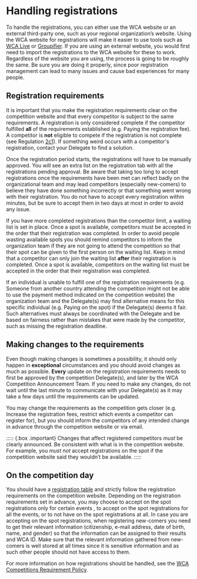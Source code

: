 # Handling registrations

To handle the registrations, you can either use the WCA website or an external third-party one, such as your regional organization’s website. Using the WCA website for registrations will make it easier to use tools such as [WCA Live](https://github.com/thewca/wca-live/wiki/Guide) or [Groupifier](https://groupifier.jonatanklosko.com/). If you are using an external website, you would first need to import the registrations to the WCA website for these to work. Regardless of the website you are using, the process is going to be roughly the same. Be sure you are doing it properly, since poor registration management can lead to many issues and cause bad experiences for many people.

## Registration requirements

It is important that you make the registration requirements clear on the competition website and that every competitor is subject to the same requirements. A registration is only considered complete if the competitor fulfilled **all** of the requirements established (e.g. Paying the registration fee). A competitor is **not** eligible to compete if the registration is not complete (see Regulation [2c1](https://www.worldcubeassociation.org/regulations/#2c1)). If something weird occurs with a competitor's registration, contact your Delegate to find a solution.

Once the registration period starts, the registrations will have to be manually approved. You will see an extra list on the registration tab with all the registrations pending approval. Be aware that taking too long to accept registrations once the requirements have been met can reflect badly on the organizational team and may lead competitors (especially new-comers) to believe they have done something incorrectly or that something went wrong with their registration. You do not have to accept every registration within minutes, but be sure to accept them in two days at most in order to avoid any issue.

If you have more completed registrations than the competitor limit, a waiting list is set in place. Once a spot is available, competitors must be accepted in the order that their registration was completed. In order to avoid people wasting available spots you should remind competitors to inform the organization team if they are not going to attend the competition so that their spot can be given to the first person on the waiting list. Keep in mind that a competitor can only join the waiting list **after** their registration is completed. Once a spot is available, competitors on the waiting list must be accepted in the order that their registration was completed.

If an individual is unable to fulfill one of the registration requirements (e.g. Someone from another country attending the competition might not be able to use the payment method indicated on the competition website) the organization team and the Delegate(s) may find alternative means for this specific individual (e.g. Paying on the spot) if the Delegate(s) deems it fair. Such alternatives must always be coordinated with the Delegate and be based on fairness rather than mistakes that were made by the competitor, such as missing the registration deadline.

## Making changes to the requirements

Even though making changes is sometimes a possibility, it should only happen in **exceptional** circumstances and you should avoid changes as much as possible. **Every** update on the registration requirements needs to first be approved by the competition Delegate(s), and later by the WCA Competition Announcement Team. If you need to make any changes, do not wait until the last minute to communicate with your Delegate(s) as it may take a few days until the requirements can be updated.

You may change the requirements as the competition gets closer (e.g. Increase the registration fees, restrict which events a competitor can register for), but you should inform the competitors of any intended change in advance through the competition website or via email.

::::: {.box .important}
Changes that affect registered competitors _must_ be clearly announced. Be consistent with what is in the competition website. For example, you _must not_ accept registrations on the spot if the competition website said they wouldn’t be available.
:::::

## On the competition day

You should have a [registration table](https://www.worldcubeassociation.org/edudoc/organizer-guidelines/venue-setup.pdf) and strictly follow the registration requirements on the competition website. Depending on the registration requirements set in advance, you may choose to accept on the spot registrations only for certain events , to accept on the spot registrations for all the events, or to not have on the spot registrations at all. In case you are accepting on the spot registrations, when registering new-comers you need to get their relevant information (citizenship, e-mail address, date of birth, name, and gender) so that the information can be assigned to their results and WCA ID. Make sure that the relevant information gathered from new-comers is well stored at all times since it is sensitive information and as such other people should not have access to them.

For more information on how registrations should be handled, see the [WCA Competitions Requirement Policy](https://www.worldcubeassociation.org/documents/policies/external/Competition%20Requirements.pdf).
